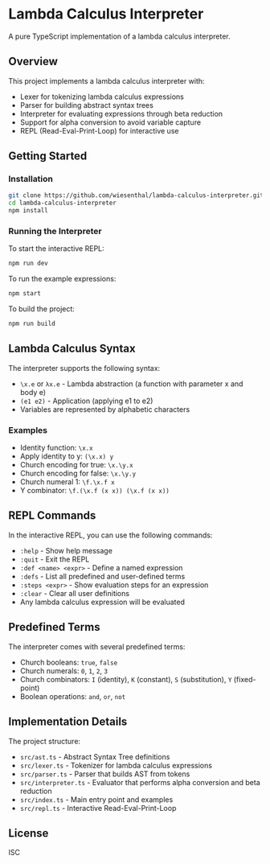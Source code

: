# Lambda Calculus Interpreter

A pure TypeScript implementation of a lambda calculus interpreter.

## Overview

This project implements a lambda calculus interpreter with:
- Lexer for tokenizing lambda calculus expressions
- Parser for building abstract syntax trees
- Interpreter for evaluating expressions through beta reduction
- Support for alpha conversion to avoid variable capture
- REPL (Read-Eval-Print-Loop) for interactive use

## Getting Started

### Installation

```bash
git clone https://github.com/wiesenthal/lambda-calculus-interpreter.git
cd lambda-calculus-interpreter
npm install
```

### Running the Interpreter

To start the interactive REPL:

```bash
npm run dev
```

To run the example expressions:

```bash
npm start
```

To build the project:

```bash
npm run build
```

## Lambda Calculus Syntax

The interpreter supports the following syntax:

- `\x.e` or `λx.e` - Lambda abstraction (a function with parameter x and body e)
- `(e1 e2)` - Application (applying e1 to e2)
- Variables are represented by alphabetic characters

### Examples

- Identity function: `\x.x`
- Apply identity to y: `(\x.x) y`
- Church encoding for true: `\x.\y.x`
- Church encoding for false: `\x.\y.y`
- Church numeral 1: `\f.\x.f x`
- Y combinator: `\f.(\x.f (x x)) (\x.f (x x))`

## REPL Commands

In the interactive REPL, you can use the following commands:

- `:help` - Show help message
- `:quit` - Exit the REPL
- `:def <name> <expr>` - Define a named expression
- `:defs` - List all predefined and user-defined terms
- `:steps <expr>` - Show evaluation steps for an expression
- `:clear` - Clear all user definitions
- Any lambda calculus expression will be evaluated

## Predefined Terms

The interpreter comes with several predefined terms:

- Church booleans: `true`, `false`
- Church numerals: `0`, `1`, `2`, `3`
- Church combinators: `I` (identity), `K` (constant), `S` (substitution), `Y` (fixed-point)
- Boolean operations: `and`, `or`, `not`

## Implementation Details

The project structure:

- `src/ast.ts` - Abstract Syntax Tree definitions
- `src/lexer.ts` - Tokenizer for lambda calculus expressions
- `src/parser.ts` - Parser that builds AST from tokens
- `src/interpreter.ts` - Evaluator that performs alpha conversion and beta reduction
- `src/index.ts` - Main entry point and examples
- `src/repl.ts` - Interactive Read-Eval-Print-Loop

## License

ISC 